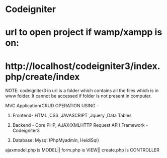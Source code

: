 # Codeigniter
# url to open project if wamp/xampp is on:
# http://localhost/codeigniter3/index.php/create/index

 NOTE: codeigniter3 in url is a folder which contains all the files which is in www folder. It cannot be accessed if folder is not present in computer.

 MVC Application(CRUD OPERATION USING -
 1. Frontend- 
  HTML ,CSS ,JAVASCRIPT ,Jquery ,Data Tables 

 2. Backend - 
  Core PHP, AJAX(XMLHTTP Request API)
 Framework - Codeigniter3

 3. Database: Mysql (PhpMyadmin, HeidiSql)

 ajaxmodel.php is MODEL||
 form.php is VIEW||
 create.php is CONTROLLER

